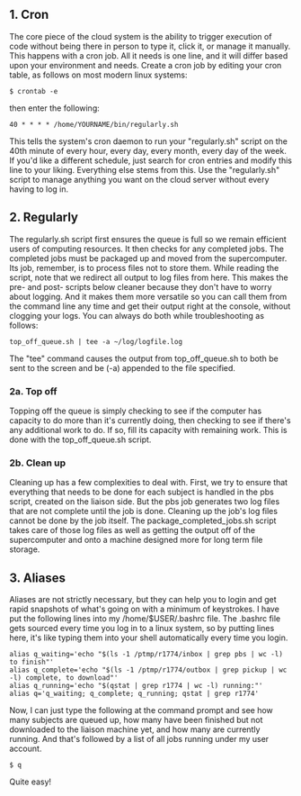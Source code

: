 ## 1. Cron

The core piece of the cloud system is the ability to trigger execution of code without being there in person to type it, click it, or manage it manually. This happens with a cron job. All it needs is one line, and it will differ based upon your environment and needs.
Create a cron job by editing your cron table, as follows on most modern linux systems:

    $ crontab -e

then enter the following:

    40 * * * * /home/YOURNAME/bin/regularly.sh

This tells the system's cron daemon to run your "regularly.sh" script on the 40th minute of every hour, every day, every month, every day of the week. If you'd like a different schedule, just search for cron entries and modify this line to your liking.
Everything else stems from this. Use the "regularly.sh" script to manage anything you want on the cloud server without every having to log in.

## 2. Regularly

The regularly.sh script first ensures the queue is full so we remain efficient users of computing resources. It then checks for any completed jobs. The completed jobs must be packaged up and moved from the supercomputer. Its job, remember, is to process files not to store them. While reading the script, note that we redirect all output to log files from here. This makes the pre- and post- scripts below cleaner because they don't have to worry about logging. And it makes them more versatile so you can call them from the command line any time and get their output right at the console, without clogging your logs. You can always do both while troubleshooting as follows:

    top_off_queue.sh | tee -a ~/log/logfile.log
    
The "tee" command causes the output from top_off_queue.sh to both be sent to the screen and be (-a) appended to the file specified.

### 2a. Top off

Topping off the queue is simply checking to see if the computer has capacity to do more than it's currently doing, then checking to see if there's any additional work to do. If so, fill its capacity with remaining work. This is done with the top_off_queue.sh script.

### 2b. Clean up

Cleaning up has a few complexities to deal with. First, we try to ensure that everything that needs to be done for each subject is handled in the pbs script, created on the liaison side. But the pbs job generates two log files that are not complete until the job is done. Cleaning up the job's log files cannot be done by the job itself. The package_completed_jobs.sh script takes care of those log files as well as getting the output off of the supercomputer and onto a machine designed more for long term file storage.

## 3. Aliases

Aliases are not strictly necessary, but they can help you to login and get rapid snapshots of what's going on with a minimum of keystrokes. I have put the following lines into my /home/$USER/.bashrc file. The .bashrc file gets sourced every time you log in to a linux system, so by putting lines here, it's like typing them into your shell automatically every time you login.

    alias q_waiting='echo "$(ls -1 /ptmp/r1774/inbox | grep pbs | wc -l) to finish"'
    alias q_complete='echo "$(ls -1 /ptmp/r1774/outbox | grep pickup | wc -l) complete, to download"'
    alias q_running='echo "$(qstat | grep r1774 | wc -l) running:"'
    alias q='q_waiting; q_complete; q_running; qstat | grep r1774'

Now, I can just type the following at the command prompt and see how many subjects are queued up, how many have been finished but not downloaded to the liaison machine yet, and how many are currently running. And that's followed by a list of all jobs running under my user account.

    $ q

Quite easy!
